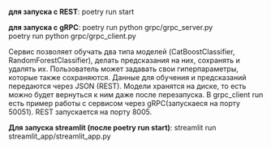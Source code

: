 **для запуска с REST**: 
poetry run start

**для запуска с gRPC**: 
poetry run python grpc/grpc_server.py\
poetry run python grpc/grpc_client.py 

Сервис позволяет обучать два типа моделей (CatBoostClassifier, RandomForestClassifier), делать предсказания на них, сохранять и удалять их. Пользователь может задавать свои гиперпараметры, которые также сохраняются. Данные для обучения и предсказаний  передаются через JSON (REST).
Модели хранятся на диске, то есть можно будет вернуться к ним даже после перезапуска. В grpc_client run есть пример работы с сервисом через gRPC(запускаеся на порту 50051). REST запускается на порту 8005.

**Для запуска streamlit (после poetry run start)**:
streamlit run streamlit_app/streamlit_app.py